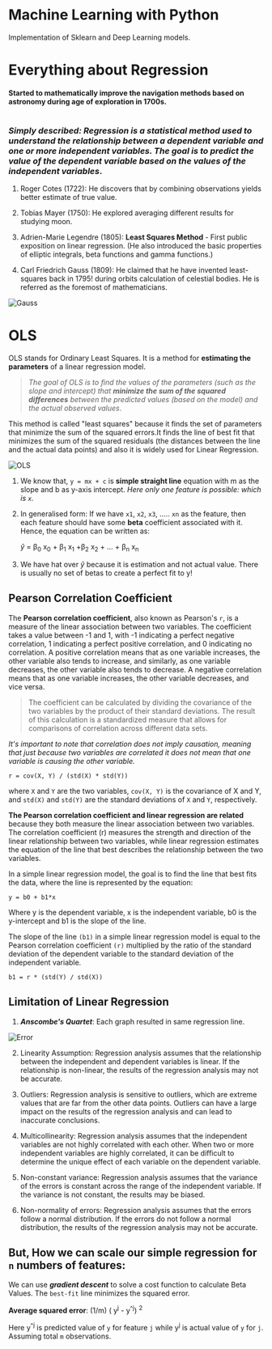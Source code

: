 # Machine Learning with Python
Implementation of Sklearn and Deep Learning models. 


# Everything about Regression 
#### Started to mathematically improve the navigation methods based on astronomy during age of exploration in 1700s. 
#
### _**Simply described**: **Regression** is a statistical method used to understand the relationship between a **dependent variable** and one or more **independent variables**. The goal is to predict the value of the dependent variable based on the values of the independent variables_. 


1. Roger Cotes (1722): He discovers that by combining observations yields better estimate of true value. 
2. Tobias Mayer (1750): He explored averaging different results for studying moon. 
3. Adrien-Marie Legendre (1805): **Least Squares Method** - First public exposition on linear regression. (He also introduced the basic properties of elliptic integrals, beta functions and gamma functions.)

4. Carl Friedrich Gauss (1809): He claimed that he have invented least-squares back in 1795! during orbits calculation of celestial bodies. He is referred as the foremost of mathematicians. 

![Gauss](https://upload.wikimedia.org/wikipedia/commons/thumb/e/ec/Carl_Friedrich_Gauss_1840_by_Jensen.jpg/440px-Carl_Friedrich_Gauss_1840_by_Jensen.jpg)



# OLS
OLS stands for Ordinary Least Squares. It is a method for **estimating the parameters** of a linear regression model. 
> _The goal of OLS is to find the values of the parameters (such as the slope and intercept) that **minimize the sum of the squared differences** between the predicted values (based on the model) and the actual observed values_. 


This method is called "least squares" because it finds the set of parameters that minimize the sum of the squared errors.It finds the line of best fit that minimizes the sum of the squared residuals (the distances between the line and the actual data points) and also it is widely used for Linear Regression.

![OLS](https://desktop.arcgis.com/en/arcmap/10.3/tools/spatial-statistics-toolbox/GUID-8278E3D7-7E53-4DEF-B0B8-8BE33F969BEA-web.png)

1. We know that, `y = mx + c` is **simple straight line** equation with m as the slope and b as y-axis intercept. _Here only one feature is possible: which is `x`._
2. In generalised form: If we have `x1`, `x2`, `x3`, ..... `xn` as the feature, then each feature should have some **beta** coefficient associated with it. Hence, the equation can be written as: 

    $\hat{y}$  = &beta;<sub>0</sub>  x<sub>0</sub> + &beta;<sub>1</sub>  x<sub>1</sub> +&beta;<sub>2</sub>  x<sub>2</sub> + ... + &beta;<sub>n</sub>  x<sub>n</sub> 

3. We have hat over $\hat{y}$ because it is estimation and not actual value. There is usually no set of betas to create a perfect fit to y!



## Pearson Correlation Coefficient

The **Pearson correlation coefficient**, also known as Pearson's `r`, is a measure of the linear association between two variables. The coefficient takes a value between -1 and 1, with -1 indicating a perfect negative correlation, 1 indicating a perfect positive correlation, and 0 indicating no correlation.
A positive correlation means that as one variable increases, the other variable also tends to increase, and similarly, as one variable decreases, the other variable also tends to decrease. A negative correlation means that as one variable increases, the other variable decreases, and vice versa.

> The coefficient can be calculated by dividing the covariance of the two variables by the product of their standard deviations. The result of this calculation is a standardized measure that allows for comparisons of correlation across different data sets.

_It's important to note that correlation does not imply causation, meaning that just because two variables are correlated it does not mean that one variable is causing the other variable._

```r = cov(X, Y) / (std(X) * std(Y))```

where `X` and `Y` are the two variables, `cov(X, Y)` is the covariance of X and Y, and `std(X)` and `std(Y)` are the standard deviations of `X` and `Y`, respectively.

**The Pearson correlation coefficient and linear regression are related** because they both measure the linear association between two variables. The correlation coefficient (r) measures the strength and direction of the linear relationship between two variables, while linear regression estimates the equation of the line that best describes the relationship between the two variables.

In a simple linear regression model, the goal is to find the line that best fits the data, where the line is represented by the equation:

```y = b0 + b1*x```

Where y is the dependent variable, x is the independent variable, b0 is the y-intercept and b1 is the slope of the line.

The slope of the line `(b1)` in a simple linear regression model is equal to the Pearson correlation coefficient `(r)` multiplied by the ratio of the standard deviation of the dependent variable to the standard deviation of the independent variable.

```b1 = r * (std(Y) / std(X))```


## Limitation of Linear Regression
1. ***Anscombe's Quartet***: Each graph resulted in same regression line. 

![Error](https://upload.wikimedia.org/wikipedia/commons/thumb/e/ec/Anscombe%27s_quartet_3.svg/2560px-Anscombe%27s_quartet_3.svg.png)

2. Linearity Assumption: Regression analysis assumes that the relationship between the independent and dependent variables is linear. If the relationship is non-linear, the results of the regression analysis may not be accurate.

3. Outliers: Regression analysis is sensitive to outliers, which are extreme values that are far from the other data points. Outliers can have a large impact on the results of the regression analysis and can lead to inaccurate conclusions.

4. Multicollinearity: Regression analysis assumes that the independent variables are not highly correlated with each other. When two or more independent variables are highly correlated, it can be difficult to determine the unique effect of each variable on the dependent variable.

5. Non-constant variance: Regression analysis assumes that the variance of the errors is constant across the range of the independent variable. If the variance is not constant, the results may be biased.

6. Non-normality of errors: Regression analysis assumes that the errors follow a normal distribution. If the errors do not follow a normal distribution, the results of the regression analysis may not be accurate.

## But, How we can scale our simple regression for `n` numbers of features:

We can use ***gradient descent*** to solve a cost function to calculate Beta Values. The `best-fit` line minimizes the squared error.  

**Average squared error**:  (1/m) ( y<sup>j</sup> - y<sup>^</sup><sup>j</sup>) <sup>2</sup>
    
Here y<sup>^</sup><sup>j</sup> is predicted value of `y` for feature `j` while y<sup>j</sup> is actual value of `y` for `j`. Assuming total `m` observations. 




